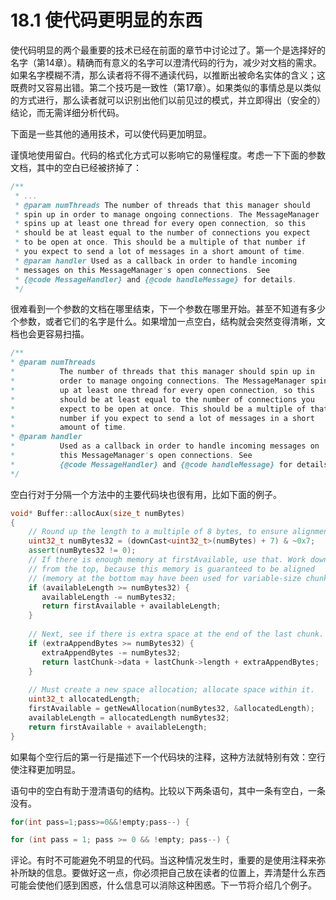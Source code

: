 # 18.1 使代码更明显的东西

使代码明显的两个最重要的技术已经在前面的章节中讨论过了。第一个是选择好的名字（第14章）。精确而有意义的名字可以澄清代码的行为，减少对文档的需求。如果名字模糊不清，那么读者将不得不通读代码，以推断出被命名实体的含义；这既费时又容易出错。第二个技巧是一致性（第17章）。如果类似的事情总是以类似的方式进行，那么读者就可以识别出他们以前见过的模式，并立即得出（安全的）结论，而无需详细分析代码。

下面是一些其他的通用技术，可以使代码更加明显。

谨慎地使用留白。代码的格式化方式可以影响它的易懂程度。考虑一下下面的参数文档，其中的空白已经被挤掉了：

```java
/** 
 * ...
 * @param numThreads The number of threads that this manager should
 * spin up in order to manage ongoing connections. The MessageManager
 * spins up at least one thread for every open connection, so this
 * should be at least equal to the number of connections you expect
 * to be open at once. This should be a multiple of that number if
 * you expect to send a lot of messages in a short amount of time.
 * @param handler Used as a callback in order to handle incoming
 * messages on this MessageManager's open connections. See
 * {@code MessageHandler} and {@code handleMessage} for details.
 */
```

很难看到一个参数的文档在哪里结束，下一个参数在哪里开始。甚至不知道有多少个参数，或者它们的名字是什么。如果增加一点空白，结构就会突然变得清晰，文档也会更容易扫描。

```java
/** 
* @param numThreads
*          The number of threads that this manager should spin up in
*          order to manage ongoing connections. The MessageManager spins
*          up at least one thread for every open connection, so this
*          should be at least equal to the number of connections you
*          expect to be open at once. This should be a multiple of that
*          number if you expect to send a lot of messages in a short
*          amount of time.
* @param handler
*          Used as a callback in order to handle incoming messages on
*          this MessageManager's open connections. See
*          {@code MessageHandler} and {@code handleMessage} for details.
*/
```

空白行对于分隔一个方法中的主要代码块也很有用，比如下面的例子。

```cpp
void* Buffer::allocAux(size_t numBytes) 
{
    // Round up the length to a multiple of 8 bytes, to ensure alignment.
    uint32_t numBytes32 = (downCast<uint32_t>(numBytes) + 7) & ~0x7; 
    assert(numBytes32 != 0);
    // If there is enough memory at firstAvailable, use that. Work down
    // from the top, because this memory is guaranteed to be aligned
    // (memory at the bottom may have been used for variable-size chunks).
    if (availableLength >= numBytes32) {
       availableLength -= numBytes32;
       return firstAvailable + availableLength;
    }
    
    // Next, see if there is extra space at the end of the last chunk.
    if (extraAppendBytes >= numBytes32) {
       extraAppendBytes -= numBytes32;
       return lastChunk->data + lastChunk->length + extraAppendBytes;
    }
    
    // Must create a new space allocation; allocate space within it.
    uint32_t allocatedLength;
    firstAvailable = getNewAllocation(numBytes32, &allocatedLength);
    availableLength = allocatedLength numBytes32;
    return firstAvailable + availableLength;
}
```

如果每个空行后的第一行是描述下一个代码块的注释，这种方法就特别有效：空行使注释更加明显。

语句中的空白有助于澄清语句的结构。比较以下两条语句，其中一条有空白，一条没有。

```cpp
for(int pass=1;pass>=0&&!empty;pass--) {

for (int pass = 1; pass >= 0 && !empty; pass--) {
```

评论。有时不可能避免不明显的代码。当这种情况发生时，重要的是使用注释来弥补所缺的信息。要做好这一点，你必须把自己放在读者的位置上，弄清楚什么东西可能会使他们感到困惑，什么信息可以消除这种困惑。下一节将介绍几个例子。
